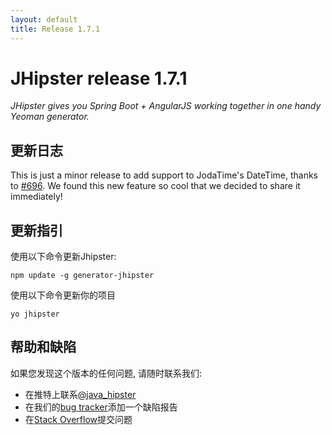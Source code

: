 ```yaml
---
layout: default
title: Release 1.7.1
---
```


JHipster release 1.7.1
==================

*JHipster gives you Spring Boot + AngularJS working together in one handy Yeoman generator.*

更新日志
----------

This is just a minor release to add support to JodaTime's DateTime, thanks to [#696](https://github.com/jhipster/generator-jhipster/pull/696).
We found this new feature so cool that we decided to share it immediately!

更新指引
------------

使用以下命令更新Jhipster:

```
npm update -g generator-jhipster
```

使用以下命令更新你的项目

```
yo jhipster
```

帮助和缺陷
--------------

如果您发现这个版本的任何问题, 请随时联系我们:

- 在推特上联系[@java_hipster](https://twitter.com/java_hipster)
- 在我们的[bug tracker](https://github.com/jhipster/generator-jhipster/issues?state=open)添加一个缺陷报告
- 在[Stack Overflow](http://stackoverflow.com/tags/jhipster/info)提交问题
